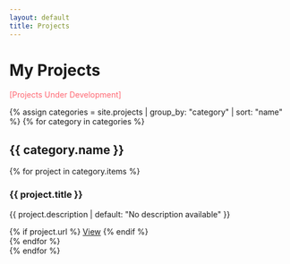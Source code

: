 ```yaml
---
layout: default
title: Projects
---
```

# My Projects

<span style="color: #FF6772">[Projects Under Development]</span>

<div class="project-list">
  {% assign categories = site.projects | group_by: "category" | sort: "name" %}
  {% for category in categories %}
    <div class="category-row">
      <h2 class="category-heading">{{ category.name }}</h2>
      <div class="projects-container">
        {% for project in category.items %}
          <div class="project">
            <h3>{{ project.title }}</h3>
            <p>{{ project.description | default: "No description available" }}</p>
            {% if project.url %}
              <a href="{{ project.url }}">View</a>
            {% endif %}
          </div>
        {% endfor %}
      </div>
    </div>
  {% endfor %}
</div>